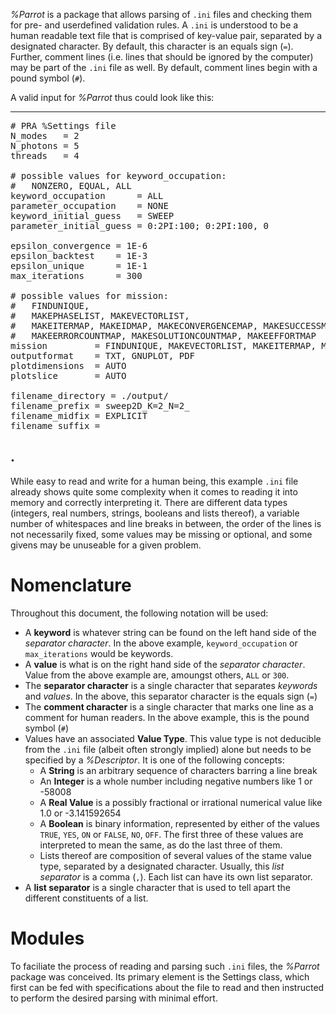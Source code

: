 *%Parrot* is a package that allows parsing of ```.ini``` files and checking them for pre- and userdefined validation rules. A ```.ini``` is understood to be a human readable text file that is comprised of key-value pair, separated by a designated character. By default, this character is an equals sign (```=```). Further, comment lines (i.e. lines that should be ignored by the computer) may be part of the ```.ini``` file as well. By default, comment lines begin with a pound symbol (```#```).

A valid input for *%Parrot* thus could look like this:

---

<pre>
# PRA %Settings file
N_modes   = 2
N_photons = 5
threads   = 4

# possible values for keyword_occupation:
#   NONZERO, EQUAL, ALL
keyword_occupation      = ALL
parameter_occupation    = NONE
keyword_initial_guess   = SWEEP
parameter_initial_guess = 0:2PI:100; 0:2PI:100, 0

epsilon_convergence = 1E-6
epsilon_backtest    = 1E-3
epsilon_unique      = 1E-1
max_iterations      = 300

# possible values for mission:
#   FINDUNIQUE,
#   MAKEPHASELIST, MAKEVECTORLIST,
#   MAKEITERMAP, MAKEIDMAP, MAKECONVERGENCEMAP, MAKESUCCESSMAP,
#   MAKEERRORCOUNTMAP, MAKESOLUTIONCOUNTMAP, MAKEEFFORTMAP
mission         = FINDUNIQUE, MAKEVECTORLIST, MAKEITERMAP, MAKEIDMAP, MAKEERRORCOUNTMAP
outputformat    = TXT, GNUPLOT, PDF
plotdimensions  = AUTO
plotslice       = AUTO

filename_directory = ./output/
filename_prefix = sweep2D_K=2_N=2_
filename_midfix = EXPLICIT
filename_suffix =
</pre>

.
---


While easy to read and write for a human being, this example ```.ini``` file already shows quite some complexity when it comes to reading it into memory and correctly interpreting it. There are different data types (integers, real numbers, strings, booleans and lists thereof), a variable number of whitespaces and line breaks in between, the order of the lines is not necessarily fixed, some values may be missing or optional, and some givens may be unuseable for a given problem.

# Nomenclature
Throughout this document, the following notation will be used:

* A **keyword** is whatever string can be found on the left hand side of the *separator character*. In the above example, ```keyword_occupation```
    or ```max_iterations``` would be keywords.
* A **value** is what is on the right hand side of the *separator character*. Value from the above example are, amoungst others, ```ALL``` or ```300```.
* The **separator character** is a single character that separates *keywords* and *values*. In the above, this separator character is the equals sign (```=```)
* The **comment character** is a single character that marks one line as a comment for human readers. In the above example, this is the pound symbol (```#```)
* Values have an associated **Value Type**. This value type is not deducible from the ```.ini``` file (albeit often strongly implied) alone but needs to be specified
  by a *%Descriptor*. It is one of the following concepts:
    * A **String** is an arbitrary sequence of characters barring a line break
    * An **Integer** is a whole number including negative numbers like 1 or -58008
    * A **Real Value** is a possibly fractional or irrational numerical value like 1.0 or -3.141592654
    * A **Boolean** is binary information, represented by either of the values ```TRUE```, ```YES```, ```ON``` or ```FALSE```, ```NO```, ```OFF```.
        The first three of these values are interpreted to mean the same, as do the last three of them.
    * Lists thereof are composition of several values of the stame value type, separated by a designated character. Usually, this *list separator*
        is a comma (```,```). Each list can have its own list separator.
* A **list separator** is a single character that is used to tell apart the different constituents of a list.

# Modules
To faciliate the process of reading and parsing such ```.ini```  files, the *%Parrot* package was conceived. Its primary element is the Settings class, which first can be fed with specifications about the file to read and then instructed to perform the desired parsing with minimal effort.


